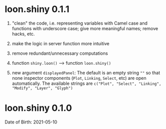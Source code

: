 # loon.shiny 0.1.1

1. "clean" the code, i.e. representing variables with Camel case and functions with underscore case; give more meaningful names; remove hacks, etc.

2. make the logic in server function more intuitive

3. remove redundant/unnecessary computations

4. function `shiny.loon()` --> function `loon.shiny()`

5. new argument `displayedPanel`: The default is an empty string `""` so that none inspector components (`Plot`, `Linking`, `Select`, etc) are open automatically. The available strings are `c("Plot", "Select", "Linking", "Modify", "Layer", "Glyph")`

# loon.shiny 0.1.0

Date of Birth: 2021-05-10
